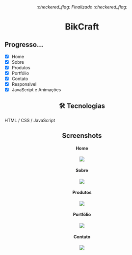 <h6 align="center"> 
:checkered_flag: Finalizado 	:checkered_flag:
</h6 >
<h1 align="center"> BikCraft
</h1>

<h2> Progresso... </h2>

-  [x] Home
-  [x] Sobre
-  [x] Produtos
-  [x] Portfólio
-  [x] Contato
-  [x] Responsivel
-  [X] JavaScript e Animações

<h2 align="center"> 🛠 Tecnologias </h2>
HTML /
CSS /
JavaScript

<h2 align="center"> 
Screenshots 
</h2>

<h4 align="center"> 
Home 
</h4>
<h4 align="center"> 
<img src="https://github.com/AdilsonMJ/CURSO-FRONTEND-ORIGAMID/blob/main/BikCraft/wireframe/screenshots/Home.png"  >
</h4>

<h4 align="center"> 
Sobre 
</h4>
<h4 align="center"> 
<img src="https://github.com/AdilsonMJ/CURSO-FRONTEND-ORIGAMID/blob/main/BikCraft/wireframe/screenshots/sobre.png" >
</h4>

<h4 align="center"> 
Produtos 
</h4>
<h4 align="center"> 
<img src="https://github.com/AdilsonMJ/CURSO-FRONTEND-ORIGAMID/blob/main/BikCraft/wireframe/screenshots/Produto.png" >
</h4>

<h4 align="center"> 
Portfólio 
</h4>
<h4 align="center"> 
<img src="https://github.com/AdilsonMJ/CURSO-FRONTEND-ORIGAMID/blob/main/BikCraft/wireframe/screenshots/portfolio.png" >
</h4>

<h4 align="center"> 
Contato 
</h4>
<h4 align="center"> 
<img src="https://github.com/AdilsonMJ/CURSO-FRONTEND-ORIGAMID/blob/main/BikCraft/wireframe/screenshots/contato.png" >
</h4>
